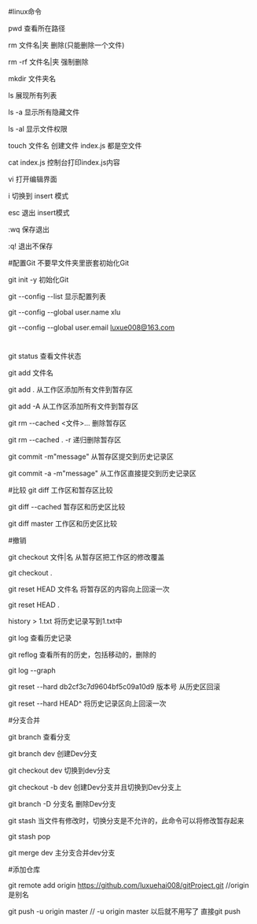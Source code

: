 #linux命令

pwd 查看所在路径

rm 文件名|夹 删除(只能删除一个文件)

rm -rf 文件名|夹  强制删除

mkdir 文件夹名

ls 展现所有列表

ls -a 显示所有隐藏文件

ls -al 显示文件权限

touch 文件名 创建文件 index.js 都是空文件

cat index.js 控制台打印index.js内容


vi 打开编辑界面

i 切换到 insert 模式

esc 退出 insert模式

:wq 保存退出

:q! 退出不保存


#配置Git 不要早文件夹里嵌套初始化Git

git init -y 初始化Git

git --config --list 显示配置列表

git --config --global user.name xlu

git --config --global user.email luxue008@163.com

#
git status 查看文件状态

git add 文件名

git add . 从工作区添加所有文件到暂存区

git add -A 从工作区添加所有文件到暂存区

git rm --cached  <文件>... 删除暂存区

git rm --cached . -r  递归删除暂存区

git commit -m"message" 从暂存区提交到历史记录区

git commit -a -m"message"  从工作区直接提交到历史记录区

#比较
git diff  工作区和暂存区比较

git diff --cached 暂存区和历史区比较

git diff master 工作区和历史区比较


#撤销

git checkout 文件|名 从暂存区把工作区的修改覆盖

git checkout .

git reset HEAD 文件名 将暂存区的内容向上回滚一次

git reset HEAD .

history > 1.txt 将历史记录写到1.txt中

git log 查看历史记录

git reflog 查看所有的历史，包括移动的，删除的

git log --graph  


git reset --hard db2cf3c7d9604bf5c09a10d9 版本号 从历史区回滚

git reset --hard HEAD^ 将历史记录区向上回滚一次

#分支合并

git branch 查看分支

git branch dev 创建Dev分支

git checkout dev 切换到dev分支

git checkout -b dev 创建Dev分支并且切换到Dev分支上

git branch -D 分支名 删除Dev分支

git stash  当文件有修改时，切换分支是不允许的，此命令可以将修改暂存起来

git stash pop 

git merge dev 主分支合并dev分支


#添加仓库

git remote add origin https://github.com/luxuehai008/gitProject.git //origin 是别名

git push -u origin master // -u origin master 以后就不用写了 直接git push
